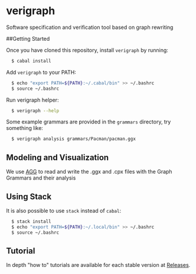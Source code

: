 verigraph
=========

Software specification and verification tool based on graph rewriting

##Getting Started

Once you have cloned this repository, install `verigraph` by running:
```bash
  $ cabal install
```
Add `verigraph` to your PATH:
```bash
  $ echo "export PATH=${PATH}:~/.cabal/bin" >> ~/.bashrc
  $ source ~/.bashrc
```
Run verigraph helper:
```bash
  $ verigraph --help
```
Some example grammars are provided in the `grammars` directory, try something like:

```bash
  $ verigraph analysis grammars/Pacman/pacman.ggx
```

## Modeling and Visualization

We use [AGG](http://www.user.tu-berlin.de/o.runge/agg/) to read and write the .ggx and .cpx files with the Graph Grammars and their analysis

## Using Stack

It is also possible to use `stack` instead of `cabal`:

```bash
  $ stack install
  $ echo "export PATH=${PATH}:~/.local/bin" >> ~/.bashrc
  $ source ~/.bashrc
```

## Tutorial

In depth "how to" tutorials are available for each stable version at [Releases](https://github.com/Verites/verigraph/releases).
